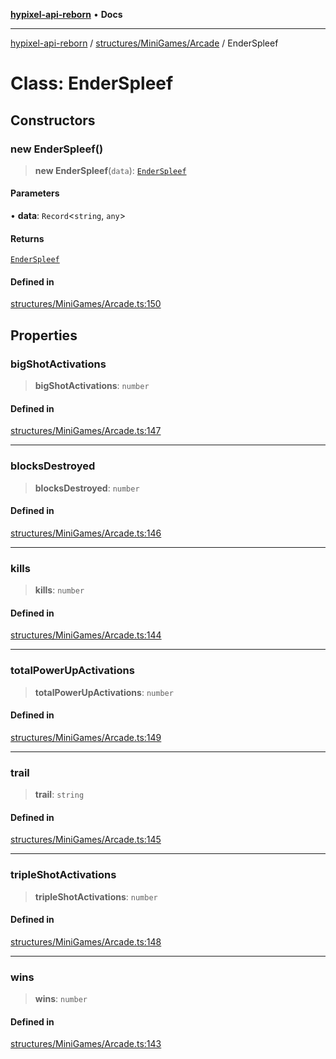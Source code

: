 [**hypixel-api-reborn**](../../../../README.md) • **Docs**

***

[hypixel-api-reborn](../../../../modules.md) / [structures/MiniGames/Arcade](../README.md) / EnderSpleef

# Class: EnderSpleef

## Constructors

### new EnderSpleef()

> **new EnderSpleef**(`data`): [`EnderSpleef`](EnderSpleef.md)

#### Parameters

• **data**: `Record`\<`string`, `any`\>

#### Returns

[`EnderSpleef`](EnderSpleef.md)

#### Defined in

[structures/MiniGames/Arcade.ts:150](https://github.com/Kathund/REBORN-docs-TEST/blob/226e7f6a62bb6bca87ef0828ac84e9098d59f860/src/structures/MiniGames/Arcade.ts#L150)

## Properties

### bigShotActivations

> **bigShotActivations**: `number`

#### Defined in

[structures/MiniGames/Arcade.ts:147](https://github.com/Kathund/REBORN-docs-TEST/blob/226e7f6a62bb6bca87ef0828ac84e9098d59f860/src/structures/MiniGames/Arcade.ts#L147)

***

### blocksDestroyed

> **blocksDestroyed**: `number`

#### Defined in

[structures/MiniGames/Arcade.ts:146](https://github.com/Kathund/REBORN-docs-TEST/blob/226e7f6a62bb6bca87ef0828ac84e9098d59f860/src/structures/MiniGames/Arcade.ts#L146)

***

### kills

> **kills**: `number`

#### Defined in

[structures/MiniGames/Arcade.ts:144](https://github.com/Kathund/REBORN-docs-TEST/blob/226e7f6a62bb6bca87ef0828ac84e9098d59f860/src/structures/MiniGames/Arcade.ts#L144)

***

### totalPowerUpActivations

> **totalPowerUpActivations**: `number`

#### Defined in

[structures/MiniGames/Arcade.ts:149](https://github.com/Kathund/REBORN-docs-TEST/blob/226e7f6a62bb6bca87ef0828ac84e9098d59f860/src/structures/MiniGames/Arcade.ts#L149)

***

### trail

> **trail**: `string`

#### Defined in

[structures/MiniGames/Arcade.ts:145](https://github.com/Kathund/REBORN-docs-TEST/blob/226e7f6a62bb6bca87ef0828ac84e9098d59f860/src/structures/MiniGames/Arcade.ts#L145)

***

### tripleShotActivations

> **tripleShotActivations**: `number`

#### Defined in

[structures/MiniGames/Arcade.ts:148](https://github.com/Kathund/REBORN-docs-TEST/blob/226e7f6a62bb6bca87ef0828ac84e9098d59f860/src/structures/MiniGames/Arcade.ts#L148)

***

### wins

> **wins**: `number`

#### Defined in

[structures/MiniGames/Arcade.ts:143](https://github.com/Kathund/REBORN-docs-TEST/blob/226e7f6a62bb6bca87ef0828ac84e9098d59f860/src/structures/MiniGames/Arcade.ts#L143)
